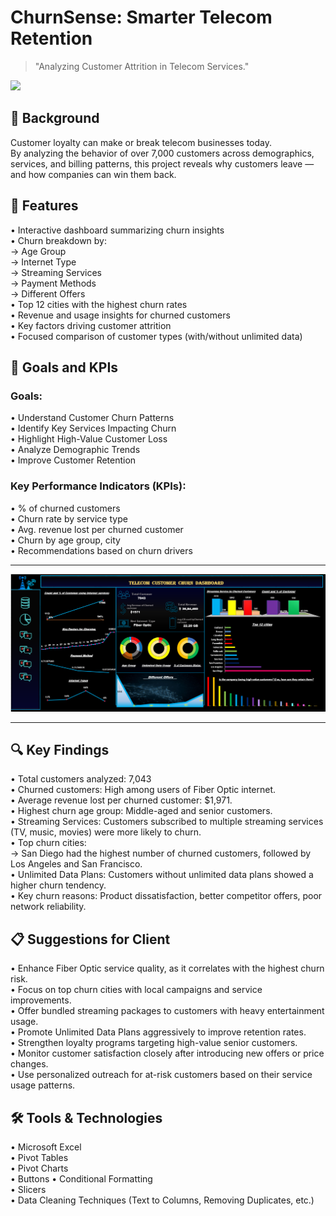 # ChurnSense: Smarter Telecom Retention
>"Analyzing Customer Attrition in Telecom Services."

<img src="https://miro.medium.com/v2/resize:fit:2000/1*uScC9YN6GIXG1agVI0XFpA.png" width="700" />

<h2>🎯 Background</h2>

Customer loyalty can make or break telecom businesses today.<br> 
By analyzing the behavior of over 7,000 customers across demographics, services, and billing patterns, this project reveals why customers leave — and how companies can win them back.<br>
  
<h2>🚀 Features</h2>

• Interactive dashboard summarizing churn insights<br>
• Churn breakdown by:<br>
-> Age Group<br>
-> Internet Type<br>
-> Streaming Services<br>
-> Payment Methods<br>
-> Different Offers<br>
• Top 12 cities with the highest churn rates<br>
• Revenue and usage insights for churned customers<br>
• Key factors driving customer attrition<br>
• Focused comparison of customer types (with/without unlimited data)<br>

<h2>🎯 Goals and KPIs</h2>

<h3>Goals:</h3>

• Understand Customer Churn Patterns<br>
• Identify Key Services Impacting Churn<br>
• Highlight High-Value Customer Loss<br>
• Analyze Demographic Trends<br>
• Improve Customer Retention<br>

<h3>Key Performance Indicators (KPIs):</h3>
• % of churned customers<br>
• Churn rate by service type<br>
• Avg. revenue lost per churned customer<br>
• Churn by age group, city<br>
• Recommendations based on churn drivers<br>

<hr>
<img src="https://github.com/Sonalimishra-777/Telecom-customer/blob/main/Customer_churn.png?raw=true" alt="Telecom Customer Churn" width="1000">
<hr>
<h2>🔍 Key Findings</h2>

• Total customers analyzed: 7,043<br>
• Churned customers: High among users of Fiber Optic internet.<br>
• Average revenue lost per churned customer: $1,971.<br>
• Highest churn age group: Middle-aged and senior customers.<br>
• Streaming Services: Customers subscribed to multiple streaming services (TV, music, movies) were more likely to churn.<br>
• Top churn cities:<br>
-> San Diego had the highest number of churned customers, followed by Los Angeles and San Francisco.<br>
• Unlimited Data Plans: Customers without unlimited data plans showed a higher churn tendency.<br>
• Key churn reasons: Product dissatisfaction, better competitor offers, poor network reliability.<br>

<h2>📋 Suggestions for Client</h2>

• Enhance Fiber Optic service quality, as it correlates with the highest churn risk.<br>
• Focus on top churn cities with local campaigns and service improvements.<br>
• Offer bundled streaming packages to customers with heavy entertainment usage.<br>
• Promote Unlimited Data Plans aggressively to improve retention rates.<br>
• Strengthen loyalty programs targeting high-value senior customers.<br>
• Monitor customer satisfaction closely after introducing new offers or price changes.<br>
• Use personalized outreach for at-risk customers based on their service usage patterns.<br>

<h2>🛠️ Tools & Technologies</h2>

• Microsoft Excel<br>
• Pivot Tables<br>
• Pivot Charts<br>
• Buttons
• Conditional Formatting<br>
• Slicers<br>
• Data Cleaning Techniques (Text to Columns, Removing Duplicates, etc.)<br>
